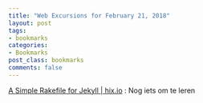 ```yaml
---
title: "Web Excursions for February 21, 2018"
layout: post
tags:
- bookmarks
categories:
- Bookmarks
post_class: bookmarks
comments: false
---
```

[A Simple Rakefile for Jekyll | hix.io](https://www.hix.io/2017/07/17/a-simple-rakefile-for-jekyll.html)
: Nog iets om te leren

